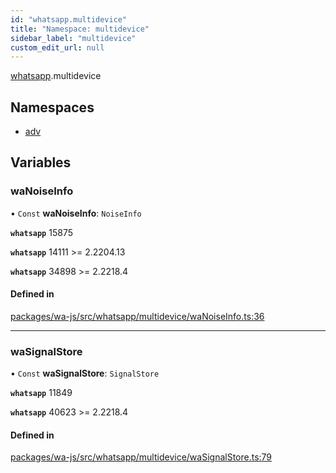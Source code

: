 ```yaml
---
id: "whatsapp.multidevice"
title: "Namespace: multidevice"
sidebar_label: "multidevice"
custom_edit_url: null
---
```


[whatsapp](whatsapp.md).multidevice

## Namespaces

- [adv](whatsapp.multidevice.adv.md)

## Variables

### waNoiseInfo

• `Const` **waNoiseInfo**: `NoiseInfo`

**`whatsapp`** 15875

**`whatsapp`** 14111 >= 2.2204.13

**`whatsapp`** 34898 >= 2.2218.4

#### Defined in

[packages/wa-js/src/whatsapp/multidevice/waNoiseInfo.ts:36](https://github.com/wppconnect-team/wa-js/blob/main/src/whatsapp/multidevice/waNoiseInfo.ts#L36)

___

### waSignalStore

• `Const` **waSignalStore**: `SignalStore`

**`whatsapp`** 11849

**`whatsapp`** 40623 >= 2.2218.4

#### Defined in

[packages/wa-js/src/whatsapp/multidevice/waSignalStore.ts:79](https://github.com/wppconnect-team/wa-js/blob/main/src/whatsapp/multidevice/waSignalStore.ts#L79)
